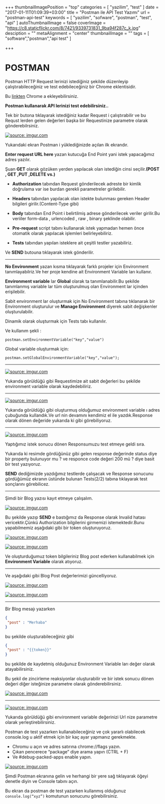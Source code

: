 +++
thumbnailImagePosition = "top"
categories = [
  "yazilim",
  "test"
]
date = "2017-01-11T01:09:39+03:00"
title = "Postman ile API Test Yazımı"
url = "postman-api-test"
keywords = [
  "yazilim",
  "sofware",
  "postman",
  "test",
  "api"
]
autoThumbnailImage = false
coverImage = "https://c8.staticflickr.com/8/7421/9339731831_9ba94f287c_k.jpg"
desciption = ""
metaAlignment = "center"
thumbnailImage = ""
tags = [
  "software","postman","api test"
]

+++


# POSTMAN

Postman HTTP Request lerinizi istediğiniz şekilde düzenleyip çalıştırabileceğiniz ve test edebileceğiniz bir Chrome eklentisidir.

Bu [linkten](https://chrome.google.com/webstore/detail/postman/fhbjgbiflinjbdggehcddcbncdddomop) Chrome a ekleyebilirsiniz.

 
**Postman kullanarak API lerinizi test edebilirsiniz..**

Tek bir butona tıklayarak istediğiniz kadar Request i çalıştırabilir ve bu Requst lerden gelen değerleri başka bir Requestinize parametre olarak gönderebilrsiniz.



<a href="http://imgur.com/uNpJFK4"><img src="http://i.imgur.com/uNpJFK4.jpg" title="source: imgur.com" /></a> 

Yukarıdaki ekran Postman i yüklediğinizde açılan ilk ekrandır.

**Enter request URL here** yazan kutucuğa End Point yani istek yapacağımız adres yazılır.

Şuan **GET** olarak gözüken yerden yapılacak olan istediğin cinsi seçilir.**(POST , GET ,PUT ,DELETE vs.)**

- **Authorization** tabından Request gönderilecek adreste bir kimlik doğrulama var ise burdan gerekli parametreler girilebilir.

- **Headers** tabından yapılacak olan istekte bulunması gereken Header bilgileri girilir.(Content-Type gibi)

- **Body** tabından End Point i belirtilmiş adrese gönderilecek veriler girilir.Bu veriiler form-data , urlencoded , raw , binary şeklinde olabilir.

- **Pre-request** script tabını  kullanarak istek yapmadan hemen önce otomatik olarak yapılacak işlemleri belirleyebiliriz.

- **Tests** tabından yapılan isteklere ait çeşitli testler yazabiliriz.

Ve **SEND** butouna tıklayarak istek gönderilir.

---

**No Environment** yazan kısma tıklayarak farklı projeler için Environment tanımlayabilriz.Ve her proje kendine ait Environment  Variable ları kullanır.

**Environment variable** lar **Global** olarak ta tanımlanabilir.Bu şekilde tanımlanmış variable lar tüm oluşturulmuş olan Environment lar içinden erişilebilir.

Sabit environment lar oluşturmak için No Environment tabına tıklanarak bir Environment oluşturulur ve **Manage Environment** diyerek sabit değişkenler oluşturulabilir.

Dinamik olarak oluşturmak için Tests tabı kullanılır.

Ve kullanım şekli :

```
postman.setEnvironmentVariable("key","value")
``` 

Global variable oluşturmak için:

```
postman.setGlobalEnvironmentVariable("key","value");
```

--- 

<a href="http://imgur.com/xZwuAHQ"><img src="http://i.imgur.com/xZwuAHQ.jpg" title="source: imgur.com" /></a>

Yukarıda görüldüğü gibi Requestimize ait sabit değerleri bu şekilde environment variable olarak kaydedebiliriz.

---

<a href="http://imgur.com/LuJbfDN"><img src="http://i.imgur.com/LuJbfDN.jpg" title="source: imgur.com" /></a>

Yukarıda görüldüğü gibi oluşturmuş olduğumuz environment variable ı adres çubuğunda kullandık.Ve url nin devamını kendimiz el ile yazdık.Response olarak dönen değeride yukarıda ki  gibi görebiliyoruz.

---

<a href="http://imgur.com/jqkOC9D"><img src="http://i.imgur.com/jqkOC9D.jpg" title="source: imgur.com" /></a>

Yaptığımız istek sonucu dönen Responsumuzu test etmeye geldi sıra.

Yukarıda ki resimde gördüğünüz gibi gelen response değerinde status diye bir property bulunuyor  mu ? ve responce code değeri 200 mü ? diye basit bir test yazıyoruz.

**SEND** dediğimizde yazdığımız testlerde çalışacak ve Response sonucunu gördüğümüz ekranın üstünde bulunan Tests(2/2) tabına tıklayarak test sonçlarını görebilicez.

---

Şimdi bir Blog yazısı kayıt etmeye çalışalım.

<a href="http://imgur.com/iOr6a5D"><img src="http://i.imgur.com/iOr6a5D.jpg" title="source: imgur.com" /></a>


Bu şekilde yazıp  **SEND** e bastığımız da Response olarak Invalid hatası vericektir.Çünkü Authorization bilgilerini girmemizi istemektedir.Bunu yapabilmemiz aşağıdaki gibi bir token oluşturuyoruz.

 
<a href="http://imgur.com/PIMTrVC"><img src="http://i.imgur.com/PIMTrVC.jpg" title="source: imgur.com" /></a>

<a href="http://imgur.com/optSB3D"><img src="http://i.imgur.com/optSB3D.jpg" title="source: imgur.com" /></a>


Ve oluşturduğumuz token bilgileriniz Blog post ederken kullanabilmek için **Environment Variable** olarak atıyoruz.

---

Ve aşağıdaki gibi Blog Post değerlerimizi güncelliyoruz.

<a href="http://imgur.com/XWxEZRv"><img src="http://i.imgur.com/XWxEZRv.jpg" title="source: imgur.com" /></a>

<a href="http://imgur.com/5hcJ3kJ"><img src="http://i.imgur.com/5hcJ3kJ.jpg" title="source: imgur.com" /></a>

---

Bir Blog mesajı yazarken

```json
{
 "post" : "Merhaba"
}
```
bu şekilde oluşturabileceğiniz gibi

```json
{
 "post" : "{{token}}"
}
```

bu şekilde de kaydetmiş olduğunuz Environment Variable ları değer olarak atayabilirsiniz.

Bu şekil de zincirleme reaksiyonlar oluşturabilir ve bir istek sonucu dönen değeri diğer isteğinize parametre olarak gönderebilirsiniz.


<a href="http://imgur.com/3qNG7qq"><img src="http://i.imgur.com/3qNG7qq.jpg" title="source: imgur.com" /></a>

---

<a href="http://imgur.com/LPrqyEn"><img src="http://i.imgur.com/LPrqyEn.png" title="source: imgur.com" /></a>

Yukarıda görüldüğü gibi environment variable değerinizi Url nize parametre olarak yerleştirebilirsiniz.

Postman de test yazarken kullanabileceğiniz ve çok yararlı olabilecek console.log u aktif etmek için bir kaç ayar yapmanız gerekmekte.

- Chromu u açın ve adres satırına chrome://flags  yazın.
- Çıkan pencerece “package” diye arama yapın (CTRL + F)
- Ve  #debug-packed-apps  enable yapın.

<a href="http://imgur.com/hMi6dle"><img src="http://i.imgur.com/hMi6dle.png" title="source: imgur.com" /></a>

Şimdi Postman ekranına gelin ve herhangi bir yere sağ tıklayarak öğeyi denetle diyin ve Console tabını açın.

Bu ekran da postman de test yazarken kullanmış olduğunuz `console.log(“xyz”)` komutunun sonucunu görebilirsiniz.
